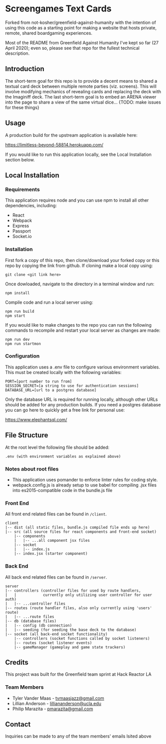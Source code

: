# Screengames Text Cards

Forked from not-kosher/greenfield-against-humanity with the intention of using this code as a starting point for making a website that hosts private, remote, shared boardgaming experiences.

Most of the README from Greenfield Against Humanity I've kept so far (27 April 2020); even so, please see that repo for the fullest technical description.



## Introduction

The short-term goal for this repo is to provide a decent means to shared a textual card deck between multiple remote parties (viz. screens). This will involve modifying mechanics of revealing cards and replacing the deck with the Imaginiff deck. The last short-term goal is to embed an ARENA viewer into the page to share a view of the same virtual dice... {TODO: make issues for these things}



## Usage

A production build for the upstream application is available here:

https://limitless-beyond-58814.herokuapp.com/

If you would like to run this application locally, see the Local Installation section below.

## Local Installation

### Requirements

This application requires node and you can use npm to install all other dependencies, including:
- React
- Webpack
- Express
- Passport
- Socket.io

### Installation

First fork a copy of this repo, then clone/download your forked copy or this repo by copying the link from github.  If cloning make a local copy using:

```
git clone <git link here>
```

Once dowloaded, navigate to the directory in a terminal window and run:

```
npm install
```

Compile code and run a local server using:

```
npm run build
npm start
```

If you would like to make changes to the repo you can run the following commands to recompile and restart your local server as changes are made:

```
npm run dev
npm run startmon
```

### Configuration

This application uses a .env file to configure various environment variables.  This must be created locally with the following variables:

```
PORT=[port number to run from]
SESSION_SECRET=[a string to use for authentication sessions]
DATABASE_URL=[url to a postgres database]
```

Only the database URL is required for running locally, although other URLs should be added for any production builds.  If you need a postgres database you can go here to quickly get a free link for personal use:

https://www.elephantsql.com/

## File Structure

At the root level the following file should be added:

```
.env (with environment variables as explained above)
```

### Notes about root files

- This application uses pomander to enforce linter rules for coding style.  
- webpack.config.js is already setup to use babel for compiling .jsx files into es2015-compatible code in the bundle.js file

### Front End

All front end related files can be found in `/client`. 

```
client
|-- dist (all static files, bundle.js compiled file ends up here)
|-- src (all source files for react components and front-end socket)
    |-- components
    |   |-- ...all component jsx files
    |-- socket
    |   |-- index.js
    |-- index.jsx (starter component)
```

### Back End

All back end related files can be found in `/server`.

```
server
|-- controllers (controller files for used by route handlers, 
|   |            currently only utilizing user controller for user auth)
|   |-- ...controller files
|-- routes (route handler files, also only currently using 'users' route)
|   |-- ...route files
|-- db (database files)
|   |-- config (db connection)
|   |-- seeding (for seeding the base deck to the database)
|-- socket (all back-end socket functionality)
    |-- controllers (socket functions called by socket listeners)
    |-- routes (socket listener events)
    |-- gameManager (gameplay and game state trackers)
```

## Credits

This project was built for the Greenfield team sprint at Hack Reactor LA

### Team Members

- Tyler Vander Maas - tvmaasjazz@gmail.com
- Lillian Anderson - lilliananderson@ucla.edu
- Philip Marazita - pmarazita@gmail.com

## Contact

Inquiries can be made to any of the team members' emails lsited above
